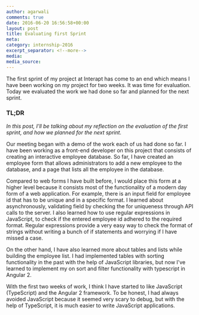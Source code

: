 ```yaml
---
author: agarwali
comments: true
date: 2016-06-20 16:56:58+00:00
layout: post
title: Evaluating first Sprint
meta:
category: internship-2016
excerpt_separator: <!--more-->
media:
media_source:
---
```


The first sprint of my project at Interapt has come to an end which means I have been working on my project for two weeks. It was time for evaluation. Today we evaluated the work we had done so far and planned for the next sprint.

<!--more-->


### TL;DR


_In this post, I'll be talking about my reflection on the evaluation of the first sprint, and how we planned for the next sprint._

Our meeting began with a demo of the work each of us had done so far. I have been working as a front-end developer on this project that consists of creating an interactive employee database. So far, I have created an employee form that allows administrators to add a new employee to the database, and a page that lists all the employee in the database.

Compared to web forms I have built before, I would place this form at a higher level because it consists most of the functionality of a modern day form of a web application. For example, there is an input field for employee id that has to be unique and in a specific format. I learned about asynchronously, validating field by checking the for uniqueness through API calls to the server. I also learned how to use regular expressions in JavaScript, to check if the entered employee id adhered to the required format. Regular expressions provide a very easy way to check the format of strings without writing a bunch of if statements and worrying if I have missed a case.

On the other hand, I have also learned more about tables and lists while building the employee list. I had implemented tables with sorting functionality in the past with the help of JavaScript libraries, but now I've learned to implement my on sort and filter functionality with typescript in Angular 2.

With the first two weeks of work, I think I have started to like JavaScript (TypeScript) and the Angular 2 framework. To be honest, I had always avoided JavaScript because it seemed very scary to debug, but with the help of TypeScript, it is much easier to write JavaScript applications.
